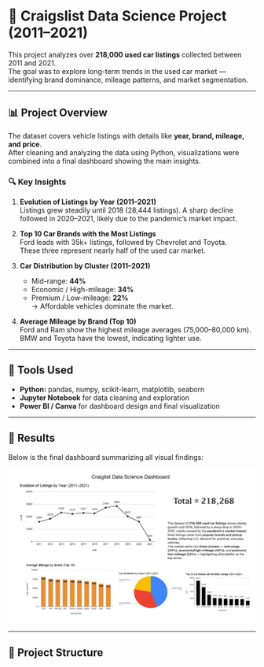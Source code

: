# 🚗 Craigslist Data Science Project (2011–2021)

This project analyzes over **218,000 used car listings** collected between 2011 and 2021.  
The goal was to explore long-term trends in the used car market — identifying brand dominance, mileage patterns, and market segmentation.

---

## 📊 Project Overview

The dataset covers vehicle listings with details like **year, brand, mileage, and price**.  
After cleaning and analyzing the data using Python, visualizations were combined into a final dashboard showing the main insights.

### 🔍 Key Insights

1. **Evolution of Listings by Year (2011–2021)**  
   Listings grew steadily until 2018 (28,444 listings). A sharp decline followed in 2020–2021, likely due to the pandemic’s market impact.

2. **Top 10 Car Brands with the Most Listings**  
   Ford leads with 35k+ listings, followed by Chevrolet and Toyota.  
   These three represent nearly half of the used car market.

3. **Car Distribution by Cluster (2011–2021)**  
   - Mid-range: **44%**  
   - Economic / High-mileage: **34%**  
   - Premium / Low-mileage: **22%**  
   → Affordable vehicles dominate the market.

4. **Average Mileage by Brand (Top 10)**  
   Ford and Ram show the highest mileage averages (75,000–80,000 km).  
   BMW and Toyota have the lowest, indicating lighter use.

---

## 🧠 Tools Used

- **Python:** pandas, numpy, scikit-learn, matplotlib, seaborn  
- **Jupyter Notebook** for data cleaning and exploration  
- **Power BI / Canva** for dashboard design and final visualization  

---

## 🧾 Results

Below is the final dashboard summarizing all visual findings:

![Results](car-dashboard/Dashboard/Results.jpg)

---

## 📁 Project Structure

